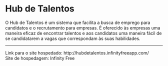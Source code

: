 <h1>Hub de Talentos</h1>

O Hub de Talentos é um sistema que facilita a busca de emprego para candidatos e o recrutamento para empresas. É oferecido às empresas uma maneira eficaz de encontrar talentos e aos candidatos uma maneira fácil de se candidatarem a vagas que correspondam às suas habilidades.
<hr>
Link para o site hospedado: http://hubdetalentos.infinityfreeapp.com/
<br>
Site de hospedagem: Infinity Free
